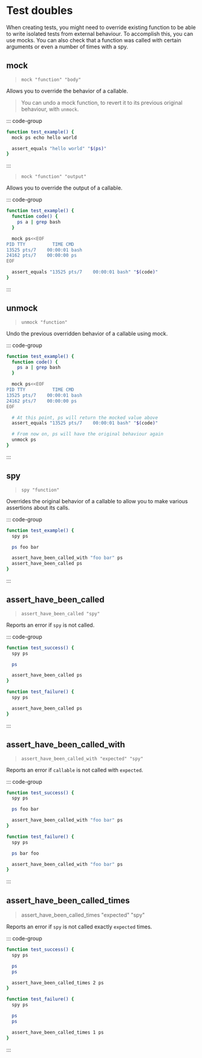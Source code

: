 # Test doubles

When creating tests, you might need to override existing function to be able to write isolated tests from external behaviour. To accomplish this, you can use mocks. You can also check that a function was called with certain arguments or even a number of times with a spy.

## mock
> `mock "function" "body"`

Allows you to override the behavior of a callable.

> You can undo a mock function, to revert it to its previous original behaviour, with `unmock`.

::: code-group
```bash [Example]
function test_example() {
  mock ps echo hello world

  assert_equals "hello world" "$(ps)"
}
```
:::

> `mock "function" "output"`

Allows you to override the output of a callable.

::: code-group
```bash [Example]
function test_example() {
  function code() {
    ps a | grep bash
  }

  mock ps<<EOF
PID TTY          TIME CMD
13525 pts/7    00:00:01 bash
24162 pts/7    00:00:00 ps
EOF

  assert_equals "13525 pts/7    00:00:01 bash" "$(code)"
}
```
:::

## unmock

> `unmock "function"`

Undo the previous overridden behavior of a callable using mock.

::: code-group
```bash [Example]
function test_example() {
  function code() {
    ps a | grep bash
  }

  mock ps<<EOF
PID TTY          TIME CMD
13525 pts/7    00:00:01 bash
24162 pts/7    00:00:00 ps
EOF

  # At this point, ps will return the mocked value above
  assert_equals "13525 pts/7    00:00:01 bash" "$(code)"

  # From now on, ps will have the original behaviour again
  unmock ps
}
```
:::

## spy
> `spy "function"`

Overrides the original behavior of a callable to allow you to make various assertions about its calls.

::: code-group
```bash [Example]
function test_example() {
  spy ps

  ps foo bar

  assert_have_been_called_with "foo bar" ps
  assert_have_been_called ps
}
```
:::

## assert_have_been_called
> `assert_have_been_called "spy"`

Reports an error if `spy` is not called.

::: code-group
```bash [Example]
function test_success() {
  spy ps

  ps

  assert_have_been_called ps
}

function test_failure() {
  spy ps

  assert_have_been_called ps
}
```
:::

## assert_have_been_called_with
> `assert_have_been_called_with "expected" "spy"`

Reports an error if `callable` is not called with `expected`.

::: code-group
```bash [Example]
function test_success() {
  spy ps

  ps foo bar

  assert_have_been_called_with "foo bar" ps
}

function test_failure() {
  spy ps

  ps bar foo

  assert_have_been_called_with "foo bar" ps
}
```
:::

## assert_have_been_called_times
> assert_have_been_called_times "expected" "spy"

Reports an error if `spy` is not called exactly `expected` times.

::: code-group
```bash [Example]
function test_success() {
  spy ps

  ps
  ps

  assert_have_been_called_times 2 ps
}

function test_failure() {
  spy ps

  ps
  ps

  assert_have_been_called_times 1 ps
}
```
:::
